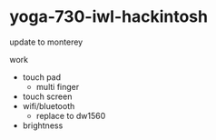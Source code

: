 # yoga-730-iwl-hackintosh

update to monterey

work
- touch pad
  - multi finger
- touch screen
- wifi/bluetooth
  - replace to dw1560
- brightness